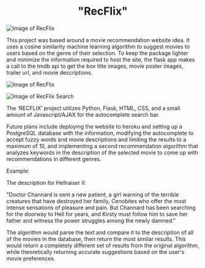 <center> <h1>"RecFlix"</h1> </center>

![Image of RecFlix](https://i.imgur.com/UgAF0em.jpg)

This project was based around a movie recommendation website idea. It uses a cosine similarity machine learning algorithm to suggest movies to users based on the genre of their selection. To keep the package lighter and minimize the information required to host the site, the flask app makes a call to the tmdb api to get the box title images, movie poster images, trailer url, and movie descriptions.

![Image of RecFlix](https://i.imgur.com/ZkByD99.jpg)

![Image of RecFlix Search](https://i.imgur.com/Ykah7qM.jpg)


The ‘RECFLIX’ project utilizes Python, Flask, HTML, CSS, and a small amount of Javascript/AJAX for the autocomplete search bar.

Future plans include deploying the website to heroku and setting up a PostgreSQL database with the information, modifying the autocomplete to accept fuzzy words and movie descriptions and limiting the results to a maximum of 10, and implementing a second recommendation algorithm that analyzes keywords in the description of the selected movie to come up with recommendations in different genres. 

Example:

The description for Hellraiser II:

"Doctor Channard is sent a new patient, a girl warning of the terrible creatures that have destroyed her family, Cenobites who offer the most intense sensations of pleasure and pain. But Channard has been searching for the doorway to Hell for years, and Kirsty must follow him to save her father and witness the power struggles among the newly damned."

The algorithm would parse the text and compare it to the description of all of the movies in the database, then return the most similar results. This would return a completely different set of results from the original algorithm, while theoretically returning accurate suggestions based on the user's movie preferences.
